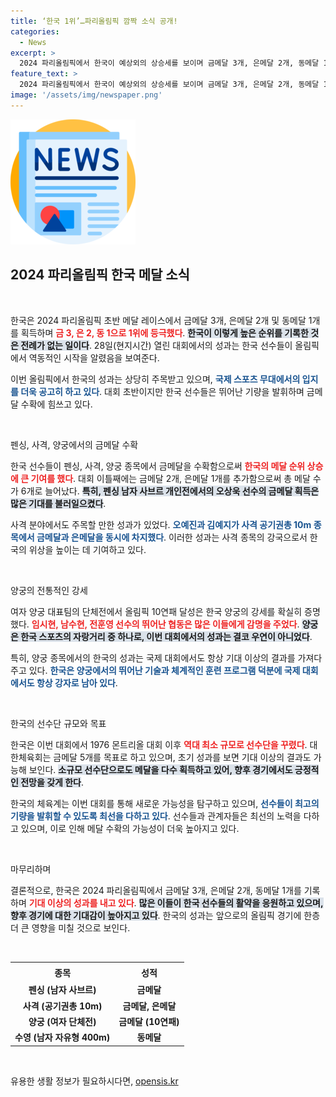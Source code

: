 ```yaml
---
title: ‘한국 1위’…파리올림픽 깜짝 소식 공개!
categories:
  - News
excerpt: >
  2024 파리올림픽에서 한국이 예상외의 상승세를 보이며 금메달 3개, 은메달 2개, 동메달 1개로 중간 1위에 올랐다! 사격과 양궁, 펜싱에서 신나는 성과를 거둔 한국, 이 기세를 계속 이어갈 수 있을까?
feature_text: >
  2024 파리올림픽에서 한국이 예상외의 상승세를 보이며 금메달 3개, 은메달 2개, 동메달 1개로 중간 1위에 올랐다! 사격과 양궁, 펜싱에서 신나는 성과를 거둔 한국, 이 기세를 계속 이어갈 수 있을까?
image: '/assets/img/newspaper.png'
---
```


<p><img src="/assets/img/newspaper.png" alt="kimp 속보" /></p>

<h2 data-ke-size="size26">2024 파리올림픽 한국 메달 소식</h2>

<p data-ke-size="size16">&nbsp;</p>

<p>한국은 2024 파리올림픽 초반 메달 레이스에서 금메달 3개, 은메달 2개 및 동메달 1개를 획득하며 <b><span style="color: #ee2323;">금 3, 은 2, 동 1으로 1위에 등극했다</span></b>. <b><span style="background-color: #21538527;">한국이 이렇게 높은 순위를 기록한 것은 전례가 없는 일이다</span></b>. 28일(현지시간) 열린 대회에서의 성과는 한국 선수들이 올림픽에서 역동적인 시작을 알렸음을 보여준다. </p>

<p>이번 올림픽에서 한국의 성과는 상당히 주목받고 있으며, <b><span style="color: #1a5490;">국제 스포츠 무대에서의 입지를 더욱 공고히 하고 있다</span></b>. 대회 초반이지만 한국 선수들은 뛰어난 기량을 발휘하며 금메달 수확에 힘쓰고 있다. </p>

<p data-ke-size="size16">&nbsp;</p>

<p>펜싱, 사격, 양궁에서의 금메달 수확</p>

<p>한국 선수들이 펜싱, 사격, 양궁 종목에서 금메달을 수확함으로써 <b><span style="color: #ee2323;">한국의 메달 순위 상승에 큰 기여를 했다</span></b>. 대회 이틀째에는 금메달 2개, 은메달 1개를 추가함으로써 총 메달 수가 6개로 늘어났다. <b><span style="background-color: #21538527;">특히, 펜싱 남자 사브르 개인전에서의 오상욱 선수의 금메달 획득은 많은 기대를 불러일으켰다</span></b>. </p>

<p>사격 분야에서도 주목할 만한 성과가 있었다. <b><span style="color: #1a5490;">오예진과 김예지가 사격 공기권총 10m 종목에서 금메달과 은메달을 동시에 차지했다</span></b>. 이러한 성과는 사격 종목의 강국으로서 한국의 위상을 높이는 데 기여하고 있다. </p>

<p data-ke-size="size16">&nbsp;</p>

<p>양궁의 전통적인 강세</p>

<p>여자 양궁 대표팀의 단체전에서 올림픽 10연패 달성은 한국 양궁의 강세를 확실히 증명했다. <b><span style="color: #ee2323;">임시현, 남수현, 전훈영 선수의 뛰어난 협동은 많은 이들에게 감명을 주었다</span></b>. <b><span style="background-color: #21538527;">양궁은 한국 스포츠의 자랑거리 중 하나로, 이번 대회에서의 성과는 결코 우연이 아니었다</span></b>.</p>

<p>특히, 양궁 종목에서의 한국의 성과는 국제 대회에서도 항상 기대 이상의 결과를 가져다주고 있다. <b><span style="color: #1a5490;">한국은 양궁에서의 뛰어난 기술과 체계적인 훈련 프로그램 덕분에 국제 대회에서도 항상 강자로 남아 있다</span></b>. </p>

<p data-ke-size="size16">&nbsp;</p>

<p>한국의 선수단 규모와 목표</p>

<p>한국은 이번 대회에서 1976 몬트리올 대회 이후 <b><span style="color: #ee2323;">역대 최소 규모로 선수단을 꾸렸다</span></b>. 대한체육회는 금메달 5개를 목표로 하고 있으며, 초기 성과를 보면 기대 이상의 결과도 가능해 보인다. <b><span style="background-color: #21538527;">소규모 선수단으로도 메달을 다수 획득하고 있어, 향후 경기에서도 긍정적인 전망을 갖게 한다</span></b>.</p>

<p>한국의 체육계는 이번 대회를 통해 새로운 가능성을 탐구하고 있으며, <b><span style="color: #1a5490;">선수들이 최고의 기량을 발휘할 수 있도록 최선을 다하고 있다</span></b>. 선수들과 관계자들은 최선의 노력을 다하고 있으며, 이로 인해 메달 수확의 가능성이 더욱 높아지고 있다.</p>

<p data-ke-size="size16">&nbsp;</p>

<p>마무리하며</p>

<p>결론적으로, 한국은 2024 파리올림픽에서 금메달 3개, 은메달 2개, 동메달 1개를 기록하며 <b><span style="color: #ee2323;">기대 이상의 성과를 내고 있다</span></b>. <b><span style="background-color: #21538527;">많은 이들이 한국 선수들의 활약을 응원하고 있으며, 향후 경기에 대한 기대감이 높아지고 있다</span></b>. 한국의 성과는 앞으로의 올림픽 경기에 한층 더 큰 영향을 미칠 것으로 보인다. </p>

<p data-ke-size="size16">&nbsp;</p>

<table style="width: 100%;">
    <tr>
        <th style="text-align: center; height: 25px;"><b>종목</b></th>
        <th style="text-align: center; height: 25px;"><b>성적</b></th>
    </tr>
    <tr>
        <td style="text-align: center; height: 17px;"><b>펜싱 (남자 사브르)</b></td>
        <td style="text-align: center; height: 17px;"><b>금메달</b></td>
    </tr>
    <tr>
        <td style="text-align: center; height: 17px;"><b>사격 (공기권총 10m)</b></td>
        <td style="text-align: center; height: 17px;"><b>금메달, 은메달</b></td>
    </tr>
    <tr>
        <td style="text-align: center; height: 17px;"><b>양궁 (여자 단체전)</b></td>
        <td style="text-align: center; height: 17px;"><b>금메달 (10연패)</b></td>
    </tr>
    <tr>
        <td style="text-align: center; height: 17px;"><b>수영 (남자 자유형 400m)</b></td>
        <td style="text-align: center; height: 17px;"><b>동메달</b></td>
    </tr>
</table>

<p data-ke-size="size16">&nbsp;</p>
유용한 생활 정보가 필요하시다면, <a href="https://opensis.kr" rel="dofollow">opensis.kr</a>


